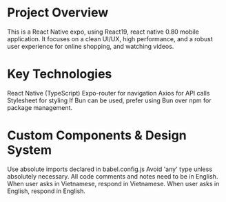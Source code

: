 # Project Overview

This is a React Native expo, using React19, react native 0.80 mobile application.
It focuses on a clean UI/UX, high performance, and a robust user experience for online shopping, and watching videos.

# Key Technologies

React Native (TypeScript)
Expo-router for navigation
Axios for API calls
Stylesheet for styling
If Bun can be used, prefer using Bun over npm for package management.

# Custom Components & Design System

Use absolute imports declared in babel.config.js
Avoid 'any' type unless absolutely necessary.
All code comments and notes need to be in English.
When user asks in Vietnamese, respond in Vietnamese. When user asks in English, respond in English.
